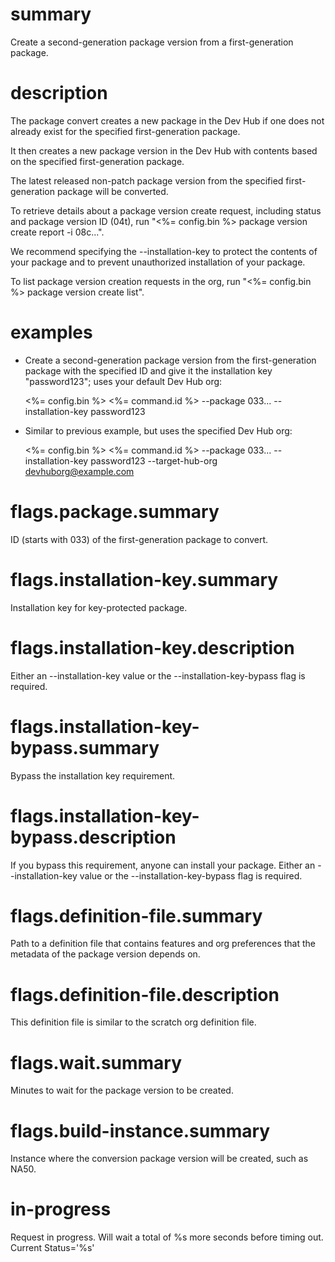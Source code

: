 # summary

Create a second-generation package version from a first-generation package.

# description

The package convert creates a new package in the Dev Hub if one does not already exist for the specified first-generation package.

It then creates a new package version in the Dev Hub with contents based on the specified first-generation package.

The latest released non-patch package version from the specified first-generation package will be converted.

To retrieve details about a package version create request, including status and package version ID (04t), run "<%= config.bin %> package version create report -i 08c...".

We recommend specifying the --installation-key to protect the contents of your package and to prevent unauthorized installation of your package.

To list package version creation requests in the org, run "<%= config.bin %> package version create list".

# examples

- Create a second-generation package version from the first-generation package with the specified ID and give it the installation key "password123"; uses your default Dev Hub org:

  <%= config.bin %> <%= command.id %> --package 033... --installation-key password123

- Similar to previous example, but uses the specified Dev Hub org:

  <%= config.bin %> <%= command.id %> --package 033... --installation-key password123 --target-hub-org devhuborg@example.com

# flags.package.summary

ID (starts with 033) of the first-generation package to convert.

# flags.installation-key.summary

Installation key for key-protected package.

# flags.installation-key.description

Either an --installation-key value or the --installation-key-bypass flag is required.

# flags.installation-key-bypass.summary

Bypass the installation key requirement.

# flags.installation-key-bypass.description

If you bypass this requirement, anyone can install your package. Either an --installation-key value or the --installation-key-bypass flag is required.

# flags.definition-file.summary

Path to a definition file that contains features and org preferences that the metadata of the package version depends on.

# flags.definition-file.description

This definition file is similar to the scratch org definition file.

# flags.wait.summary

Minutes to wait for the package version to be created.

# flags.build-instance.summary

Instance where the conversion package version will be created, such as NA50.

# in-progress

Request in progress. Will wait a total of %s more seconds before timing out. Current Status='%s'

